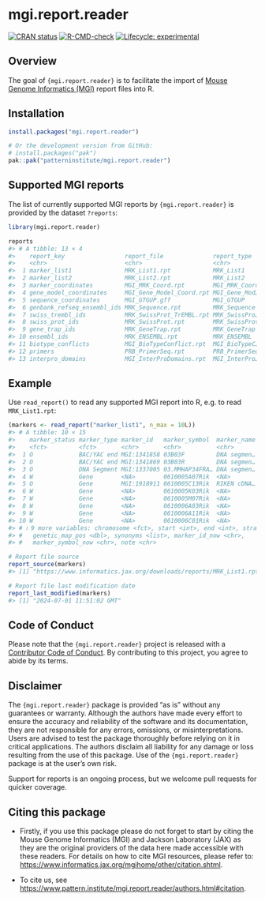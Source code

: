 
<!-- README.md is generated from README.Rmd. Please edit that file -->

# mgi.report.reader

<!-- badges: start -->

[![CRAN
status](https://www.r-pkg.org/badges/version/mgi.report.reader)](https://CRAN.R-project.org/package=mgi.report.reader)
[![R-CMD-check](https://github.com/patterninstitute/mgi.report.reader/actions/workflows/R-CMD-check.yaml/badge.svg)](https://github.com/patterninstitute/mgi.report.reader/actions/workflows/R-CMD-check.yaml)
[![Lifecycle:
experimental](https://img.shields.io/badge/lifecycle-experimental-orange.svg)](https://lifecycle.r-lib.org/articles/stages.html#experimental)
<!-- badges: end -->

## Overview

The goal of `{mgi.report.reader}` is to facilitate the import of [Mouse
Genome Informatics
(MGI)](https://www.informatics.jax.org/downloads/reports/index.html)
report files into R.

## Installation

``` r
install.packages("mgi.report.reader")

# Or the development version from GitHub:
# install.packages("pak")
pak::pak("patterninstitute/mgi.report.reader")
```

## Supported MGI reports

The list of currently supported MGI reports by `{mgi.report.reader}` is
provided by the dataset `?reports`:

``` r
library(mgi.report.reader)

reports
#> # A tibble: 13 × 4
#>    report_key                 report_file              report_type   report_name
#>    <chr>                      <chr>                    <chr>         <chr>      
#>  1 marker_list1               MRK_List1.rpt            MRK_List1     Mouse Gene…
#>  2 marker_list2               MRK_List2.rpt            MRK_List2     Mouse Gene…
#>  3 marker_coordinates         MGI_MRK_Coord.rpt        MGI_MRK_Coord MGI Marker…
#>  4 gene_model_coordinates     MGI_Gene_Model_Coord.rpt MGI_Gene_Mod… MGI Gene M…
#>  5 sequence_coordinates       MGI_GTGUP.gff            MGI_GTGUP     MGI Sequen…
#>  6 genbank_refseq_ensembl_ids MRK_Sequence.rpt         MRK_Sequence  MGI Marker…
#>  7 swiss_trembl_ids           MRK_SwissProt_TrEMBL.rpt MRK_SwissPro… MGI Marker…
#>  8 swiss_prot_ids             MRK_SwissProt.rpt        MRK_SwissProt MGI Marker…
#>  9 gene_trap_ids              MRK_GeneTrap.rpt         MRK_GeneTrap  MGI Marker…
#> 10 ensembl_ids                MRK_ENSEMBL.rpt          MRK_ENSEMBL   MGI Marker…
#> 11 biotype_conflicts          MGI_BioTypeConflict.rpt  MGI_BioTypeC… MGI Marker…
#> 12 primers                    PRB_PrimerSeq.rpt        PRB_PrimerSeq MGI Marker…
#> 13 interpro_domains           MGI_InterProDomains.rpt  MGI_InterPro… InterPro d…
```

## Example

Use `read_report()` to read any supported MGI report into R, e.g. to
read `MRK_List1.rpt`:

``` r
(markers <- read_report("marker_list1", n_max = 10L))
#> # A tibble: 10 × 15
#>    marker_status marker_type marker_id   marker_symbol  marker_name feature_type
#>    <fct>         <fct>       <chr>       <chr>          <chr>       <fct>       
#>  1 O             BAC/YAC end MGI:1341858 03B03F         DNA segmen… BAC/YAC end 
#>  2 O             BAC/YAC end MGI:1341869 03B03R         DNA segmen… BAC/YAC end 
#>  3 O             DNA Segment MGI:1337005 03.MMHAP34FRA… DNA segmen… DNA segment 
#>  4 W             Gene        <NA>        0610005A07Rik  <NA>        <NA>        
#>  5 O             Gene        MGI:1918911 0610005C13Rik  RIKEN cDNA… lncRNA gene 
#>  6 W             Gene        <NA>        0610005K03Rik  <NA>        <NA>        
#>  7 W             Gene        <NA>        0610005M07Rik  <NA>        <NA>        
#>  8 W             Gene        <NA>        0610006A03Rik  <NA>        <NA>        
#>  9 W             Gene        <NA>        0610006A11Rik  <NA>        <NA>        
#> 10 W             Gene        <NA>        0610006C01Rik  <NA>        <NA>        
#> # ℹ 9 more variables: chromosome <fct>, start <int>, end <int>, strand <fct>,
#> #   genetic_map_pos <dbl>, synonyms <list>, marker_id_now <chr>,
#> #   marker_symbol_now <chr>, note <chr>
```

``` r
# Report file source
report_source(markers)
#> [1] "https://www.informatics.jax.org/downloads/reports/MRK_List1.rpt"
```

``` r
# Report file last modification date
report_last_modified(markers)
#> [1] "2024-07-01 11:51:02 GMT"
```

## Code of Conduct

Please note that the `{mgi.report.reader}` project is released with a
[Contributor Code of
Conduct](https://www.pattern.institute/mgi.report.reader/CODE_OF_CONDUCT.html).
By contributing to this project, you agree to abide by its terms.

## Disclaimer

The `{mgi.report.reader}` package is provided “as is” without any
guarantees or warranty. Although the authors have made every effort to
ensure the accuracy and reliability of the software and its
documentation, they are not responsible for any errors, omissions, or
misinterpretations. Users are advised to test the package thoroughly
before relying on it in critical applications. The authors disclaim all
liability for any damage or loss resulting from the use of this package.
Use of the `{mgi.report.reader}` package is at the user’s own risk.

Support for reports is an ongoing process, but we welcome pull requests
for quicker coverage.

## Citing this package

- Firstly, if you use this package please do not forget to start by
  citing the Mouse Genome Informatics (MGI) and Jackson Laboratory (JAX)
  as they are the original providers of the data here made accessible
  with these readers. For details on how to cite MGI resources, please
  refer to:
  <https://www.informatics.jax.org/mgihome/other/citation.shtml>.

- To cite us, see
  <https://www.pattern.institute/mgi.report.reader/authors.html#citation>.
